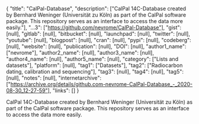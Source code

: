 {
  "title": "CalPal-Database",
  "description": ["CalPal 14C-Database created by Bernhard Weninger (Universität zu Köln) as part of the CalPal software package. This repository serves as an interface to access the data more easily."],
  "...3": ["https://github.com/nevrome/CalPal-Database"],
  "gist": [null],
  "gitlab": [null],
  "bitbucket": [null],
  "launchpad": [null],
  "twitter": [null],
  "youtube": [null],
  "blogpost": [null],
  "cran": [null],
  "pypi": [null],
  "codeberg": [null],
  "website": [null],
  "publication": [null],
  "DOI": [null],
  "author1_name": ["nevrome"],
  "author2_name": [null],
  "author3_name": [null],
  "author4_name": [null],
  "author5_name": [null],
  "category": ["Lists and datasets"],
  "platform": [null],
  "tag1": ["Datasets"],
  "tag2": ["Radiocarbon dating, calibration and sequencing"],
  "tag3": [null],
  "tag4": [null],
  "tag5": [null],
  "notes": [null],
  "internetarchive": ["https://archive.org/details/github.com-nevrome-CalPal-Database_-_2020-08-30_12-27-59"],
  "links": []
}

<!-- Generated by csv2md.R – do not edit by hand -->

CalPal 14C-Database created by Bernhard Weninger (Universität zu Köln) as part of the CalPal software package. This repository serves as an interface to access the data more easily.